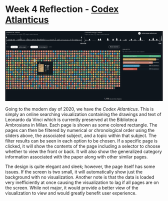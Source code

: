 # Week 4 Reflection - [Codex Atlanticus](https://www.codex-atlanticus.it/#/)

![Visualization](./images/r4.png)

Going to the modern day of 2020, we have the *Codex Atlanticus*. This is simply an online searching visualization containing the drawings and text of Leonardo da Vinci which is currently preserved at the Biblioteca Ambrosiana in Milan. Each page is shown as some colored rectangle. The pages can then be filtered by numerical or chronological order using the sliders above, the associated subject, and a topic within that subject. The filter results can be seen in each option to be chosen. If a specific page is clicked, it will show the contents of the page including a selector to choose whether to view the front or back. It will also show the generalized category information associated with the paper along with other similar pages.

The design is quite elegant and sleek; however, the page itself has some issues. If the screen is two small, it will automatically show just the background with no visualization. Another note is that the data is loaded very inefficiently at once causing the visualization to lag if all pages are on the screen. While not major, it would provide a better view of the visualization to view and would greatly benefit user experience.